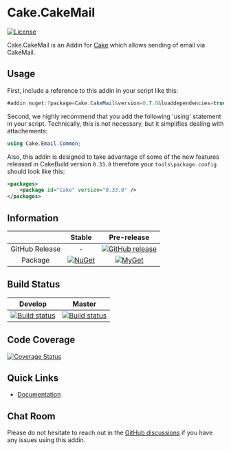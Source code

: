 # Cake.CakeMail

[![License](http://img.shields.io/:license-mit-blue.svg)](http://cake-contrib.mit-license.org)

Cake.CakeMail is an Addin for [Cake](http://cakebuild.net/) which allows sending of email via CakeMail.

## Usage

First, include a reference to this addin in your script like this:
```csharp
#addin nuget:?package=Cake.CakeMail&version=0.7.0&loaddependencies=true
```

Second, we highly recommend that you add the following 'using' statement in your script. Technically, this is not necessary, but it simplifies dealing with attachements: 
```csharp
using Cake.Email.Common;
```

Also, this addin is designed to take advantage of some of the new features released in CakeBuild version `0.33.0` therefore your `tools\package.config` should look like this:
```xml
<packages>
    <package id="Cake" version="0.33.0" />
</packages>
```

## Information

| |Stable|Pre-release|
|:--:|:--:|:--:|
|GitHub Release|-|[![GitHub release](https://img.shields.io/github/release/cake-contrib/Cake.CakeMail.svg)](https://github.com/cake-contrib/Cake.CakeMail/releases/latest)|
|Package|[![NuGet](https://img.shields.io/nuget/v/Cake.CakeMail.svg)](https://www.nuget.org/packages/Cake.CakeMail)|[![MyGet](https://img.shields.io/myget/cake-contrib/vpre/Cake.CakeMail.svg)](http://myget.org/feed/cake-contrib/package/nuget/Cake.CakeMail)|

## Build Status

|Develop|Master|
|:--:|:--:|
|[![Build status](https://ci.appveyor.com/api/projects/status/fheg6neg8kv1803h/branch/develop?svg=true)](https://ci.appveyor.com/project/cakecontrib/cake-cakemail/branch/develop)|[![Build status](https://ci.appveyor.com/api/projects/status/fheg6neg8kv1803h/branch/develop?svg=true)](https://ci.appveyor.com/project/cakecontrib/cake-cakemail/branch/master)|

## Code Coverage

[![Coverage Status](https://coveralls.io/repos/github/cake-contrib/Cake.CakeMail/badge.svg)](https://coveralls.io/github/cake-contrib/Cake.CakeMail)

## Quick Links

- [Documentation](https://cake-contrib.github.io/Cake.CakeMail/)

## Chat Room

Please do not hesitate to reach out in the [GitHub discussions](https://github.com/cake-build/cake/discussions/categories/extension-q-a) if you have any issues using this addin.
